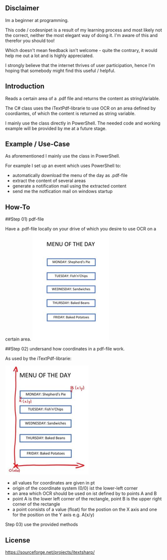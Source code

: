 ## Disclaimer
Im a beginner at programming.

This code / codesnipet is a result of my learning process and most likely
not the correct, neither the most elegant way of doing it.
I'm aware of this and therefor you should too!

Which doesn't mean feedback isn't welcome - quite the contrary,
it would help me out a lot and is highly appreciated.

I strongly believe that the internet thrives of user participation,
hence I'm hoping that somebody might find this useful / helpful. 

## Introduction
Reads a certain area of a .pdf file and returns the content as stringVariable.

The C# class uses the iTextPdf-librarie to use OCR on an area defined by coordiantes,
of which the content is returned as string variable.

I mainly use the class directly in PowerShell.
The needed code and working example will be provided by me at a future stage.

## Example / Use-Case
As aforementioned I mainly use the class in PowerShell.

For example I set up an event which uses PowerShell to:
- automatically download the menu of the day as .pdf-file
- extract the content of several areas
- generate a notification mail using the extracted content
- send me the notfication mail on windows startup

## How-To
##Step 01) pdf-file

Have a .pdf-file locally on your drive of which you desire to use OCR on a certain area.
![imgExamplePdf](/tut/samplepdf_s.jpg)


##Step 02) undersand how coordinates in a pdf-file work.

As used by the iTextPdf-librarie:

![imgAnnotatedExamplePdf](/tut/samplepdf_annotation1_s.jpg)

- all values for coordinates are given in pt
- origin of the coordinate system (0/0) ist the lower-left corner
- an area which OCR should be used on ist defined by to points A and B
- point A is the lower left corner of the rectangle, point B is the upper right corner of the rectangle
- a point consists of a value (float) for the postion on the  X axis and one for the position on the Y axis e.g. A(x/y)


Step 03) use the provided methods



## License
https://sourceforge.net/projects/itextsharp/
